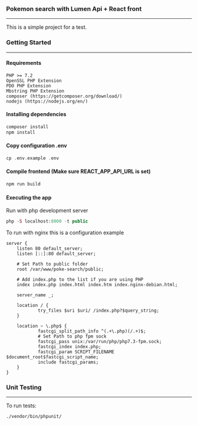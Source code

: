### Pokemon search with Lumen Api + React front
----------------------------------------------------------------------------

This is a simple project for a test.

### Getting Started
----------------------------------------------------------------------------

#### Requirements
```
PHP >= 7.2
OpenSSL PHP Extension
PDO PHP Extension
Mbstring PHP Extension
composer (https://getcomposer.org/download/)
nodejs (https://nodejs.org/en/)
```

#### Installing dependencies

```php
composer install
npm install
```

#### Copy configuration .env
```php
cp .env.example .env
```

#### Compile frontend (Make sure REACT_APP_API_URL is set)
```php
npm run build
```

#### Executing the app
Run with php development server
```php
php -S localhost:8000 -t public
```

To run with nginx this is a configuration example
```
server {
    listen 80 default_server;
    listen [::]:80 default_server;

    # Set Path to public folder
    root /var/www/poke-search/public;

    # Add index.php to the list if you are using PHP
    index index.php index.html index.htm index.nginx-debian.html;

    server_name _;

    location / {
            try_files $uri $uri/ /index.php?$query_string;
    }

    location ~ \.php$ {
            fastcgi_split_path_info ^(.+\.php)(/.+)$;
            # Set Path to php fpm sock
            fastcgi_pass unix:/var/run/php/php7.3-fpm.sock;
            fastcgi_index index.php;
            fastcgi_param SCRIPT_FILENAME $document_root$fastcgi_script_name;
            include fastcgi_params;
    }
}
```

### Unit Testing
----------------------------------------------------------------------------
To run tests:
```shell
./vendor/bin/phpunit/
```
